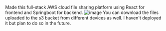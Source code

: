 Made this full-stack AWS cloud file sharing platform using React for frontend and Springboot for backend.
![image](https://github.com/user-attachments/assets/08ff7d98-08a1-482d-be11-815da99a1e97)
You can download the files uploaded to the s3 bucket from different devices as well. I haven't deployed it but plan to do so in the future.

